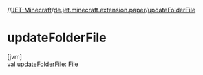 //[JET-Minecraft](../../index.md)/[de.jet.minecraft.extension.paper](index.md)/[updateFolderFile](update-folder-file.md)

# updateFolderFile

[jvm]\
val [updateFolderFile](update-folder-file.md): [File](https://docs.oracle.com/javase/8/docs/api/java/io/File.html)
